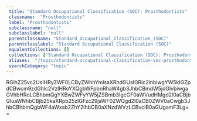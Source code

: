 ```yaml
--- 
 title: "Standard Occupational Classification (SOC): Prosthodontists" 
 classname:  "Prosthodontists" 
 label: "Prosthodontists" 
 subclassname: "null" 
 subclasslabel: "null" 
 parentclassname: "Standard_Occupational_Classification_(SOC)" 
 parentclasslabel: "Standard Occupational Classification (SOC)" 
 equalentCollections: [] 
 collections: ['Standard Occupational Classification (SOC): Prosthodontists']
 aliases:  "/topic/standard-occupational-classification-soc-prosthodontists"  
 searchCategory: "topic" 
---
```

RGlhZ25vc2UsIHRyZWF0LCByZWhhYmlsaXRhdGUsIGRlc2lnbiwgYW5kIGZpdCBwcm9zdGhlc2VzIHRoYXQgbWFpbnRhaW4gb3JhbCBmdW5jdGlvbiwgaGVhbHRoLCBhbmQgYXBwZWFyYW5jZSBmb3IgcGF0aWVudHMgd2l0aCBjbGluaWNhbCBjb25kaXRpb25zIGFzc29jaWF0ZWQgd2l0aCB0ZWV0aCwgb3JhbCBhbmQgbWF4aWxsb2ZhY2lhbCB0aXNzdWVzLCBvciB0aGUgamF3Lg==